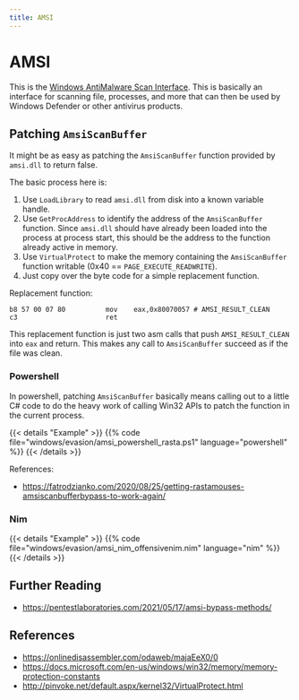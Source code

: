 ```yaml
---
title: AMSI
---
```


# AMSI

This is the [Windows AntiMalware Scan Interface](https://docs.microsoft.com/en-us/windows/win32/amsi/antimalware-scan-interface-portal). This is basically an interface for scanning file, processes, and more that can then be used by Windows Defender or other antivirus products.

## Patching `AmsiScanBuffer`

It might be as easy as patching the `AmsiScanBuffer` function provided by `amsi.dll` to return false.

The basic process here is:
1. Use `LoadLibrary` to read `amsi.dll` from disk into a known variable handle.
1. Use `GetProcAddress` to identify the address of the `AmsiScanBuffer` function. Since `amsi.dll` should have already been loaded into the process at process start, this should be the address to the function already active in memory.
1. Use `VirtualProtect` to make the memory containing the `AmsiScanBuffer` function writable (0x40 == `PAGE_EXECUTE_READWRITE`).
1. Just copy over the byte code for a simple replacement function.

Replacement function:
```
b8 57 00 07 80          mov    eax,0x80070057 # AMSI_RESULT_CLEAN
c3                      ret
```

This replacement function is just two asm calls that push `AMSI_RESULT_CLEAN` into `eax` and return. This makes any call to `AmsiScanBuffer` succeed as if the file was clean.

### Powershell

In powershell, patching `AmsiScanBuffer` basically means calling out to a little C# code to do the heavy work of calling Win32 APIs to patch the function in the current process.

{{< details "Example" >}}
{{% code file="windows/evasion/amsi_powershell_rasta.ps1" language="powershell" %}}
{{< /details >}}

References:
- https://fatrodzianko.com/2020/08/25/getting-rastamouses-amsiscanbufferbypass-to-work-again/

### Nim

{{< details "Example" >}}
{{% code file="windows/evasion/amsi_nim_offensivenim.nim" language="nim" %}}
{{< /details >}}

## Further Reading
- https://pentestlaboratories.com/2021/05/17/amsi-bypass-methods/

## References
- https://onlinedisassembler.com/odaweb/majaEeX0/0
- https://docs.microsoft.com/en-us/windows/win32/memory/memory-protection-constants
- http://pinvoke.net/default.aspx/kernel32/VirtualProtect.html

